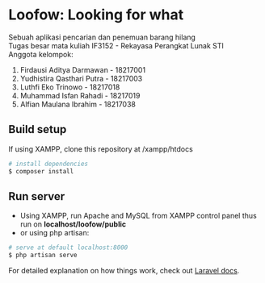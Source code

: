 # Loofow: Looking for what

Sebuah aplikasi pencarian dan penemuan barang hilang\
Tugas besar mata kuliah IF3152 - Rekayasa Perangkat Lunak STI\
Anggota kelompok:
1. Firdausi Aditya Darmawan - 18217001
2. Yudhistira Qasthari Putra - 18217003
3. Luthfi Eko Trinowo - 18217018
4. Muhammad Isfan Rahadi - 18217019
5. Alfian Maulana Ibrahim - 18217038

> 

## Build setup

If using XAMPP, clone this repository at /xampp/htdocs

``` bash
# install dependencies
$ composer install
```

## Run server

- Using XAMPP, run Apache and MySQL from XAMPP control panel thus run on **localhost/loofow/public**
- or using php artisan:

``` bash
# serve at default localhost:8000
$ php artisan serve
```

For detailed explanation on how things work, check out [Laravel docs](https://laravel.com/docs/6.x).